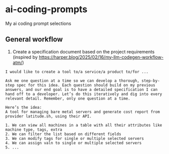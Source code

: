 # ai-coding-prompts
My ai coding prompt selections

## General workflow
1. Create a specification document based on the project requirements (inspired by https://harper.blog/2025/02/16/my-llm-codegen-workflow-atm/)
```
I would like to create a tool to/a service/a product to/for ...

Ask me one question at a time so we can develop a thorough, step-by-step spec for this idea. Each question should build on my previous answers, and our end goal is to have a detailed specification I can hand off to a developer. Let’s do this iteratively and dig into every relevant detail. Remember, only one question at a time.  

Here’s the idea:
A tool for managing bare metal servers and generate cost report from provider latitude.sh, using their API.

1. We can view all machines in a table with all their attributes like machine type, tags, extra
2. We can filter the list based on different fields
3. We can modify tags for single or multiple selected servers
4. We can assign valn to single or multiple selected servers
5. ...
```